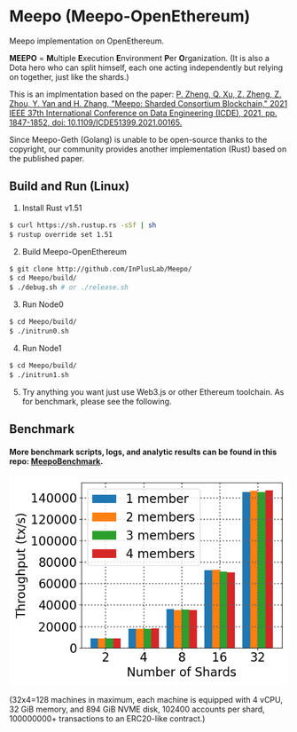 # Meepo (Meepo-OpenEthereum)

Meepo implementation on OpenEthereum.

**MEEPO** = **M**ultiple **E**xecution **E**nvironment **P**er **O**rganization. 
(It is also a Dota hero who can split himself, each one acting independently but relying on together, just like the shards.)

This is an implmentation based on the paper:
[P. Zheng, Q. Xu, Z. Zheng, Z. Zhou, Y. Yan and H. Zhang, "Meepo: Sharded Consortium Blockchain," 2021 IEEE 37th International Conference on Data Engineering (ICDE), 2021, pp. 1847-1852, doi: 10.1109/ICDE51399.2021.00165.](https://ieeexplore.ieee.org/abstract/document/9458713)

Since Meepo-Geth (Golang) is unable to be open-source thanks to the copyright, our community provides another implementation (Rust) based on the published paper.

## Build and Run (Linux)

1. Install Rust v1.51
```bash
$ curl https://sh.rustup.rs -sSf | sh
$ rustup override set 1.51
```


2. Build Meepo-OpenEthereum
```bash
$ git clone http://github.com/InPlusLab/Meepo/
$ cd Meepo/build/
$ ./debug.sh # or ./release.sh
```

3. Run Node0
```bash
$ cd Meepo/build/
$ ./initrun0.sh
```

4. Run Node1
```bash
$ cd Meepo/build/
$ ./initrun1.sh
```

5. Try anything you want just use Web3.js or other Ethereum toolchain. As for benchmark, please see the following.

## Benchmark

#### More benchmark scripts, logs, and analytic results can be found in this repo: [MeepoBenchmark](https://github.com/tczpl/MeepoBenchmark/).

![image](https://github.com/tczpl/MeepoBenchmark/raw/main/png/rq1-1_tps.png)

(32x4=128 machines in maximum, each machine is equipped with 4 vCPU, 32 GiB memory, and 894 GiB NVME disk, 102400 accounts per shard, 100000000+ transactions to an ERC20-like contract.)